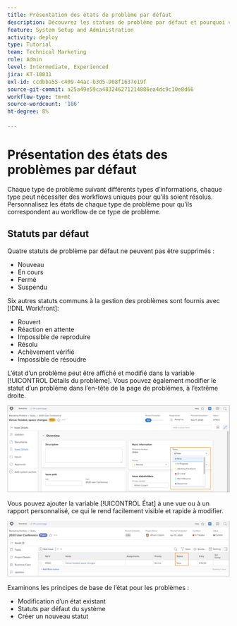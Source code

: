 ```yaml
---
title: Présentation des états de problème par défaut
description: Découvrez les statues de problème par défaut et pourquoi vous souhaitez peut-être les personnaliser pour qu’elles correspondent au workflow de votre entreprise.
feature: System Setup and Administration
activity: deploy
type: Tutorial
team: Technical Marketing
role: Admin
level: Intermediate, Experienced
jira: KT-10031
exl-id: ccdbba55-c409-44ac-b3d5-908f1637e19f
source-git-commit: a25a49e59ca483246271214886ea4dc9c10e8d66
workflow-type: tm+mt
source-wordcount: '186'
ht-degree: 8%

---
```


# Présentation des états des problèmes par défaut

Chaque type de problème suivant différents types d’informations, chaque type peut nécessiter des workflows uniques pour qu’ils soient résolus. Personnalisez les états de chaque type de problème pour qu’ils correspondent au workflow de ce type de problème.

<!---
add URL in paragraph below
--->

## Statuts par défaut

Quatre statuts de problème par défaut ne peuvent pas être supprimés :

* Nouveau
* En cours
* Fermé
* Suspendu

Six autres statuts communs à la gestion des problèmes sont fournis avec [!DNL Workfront]:

* Rouvert
* Réaction en attente
* Impossible de reproduire
* Résolu
* Achèvement vérifié
* Impossible de résoudre

<!---
need URL in paragraph below
--->


L’état d’un problème peut être affiché et modifié dans la variable [!UICONTROL Détails du problème]. Vous pouvez également modifier le statut d’un problème dans l’en-tête de la page de problèmes, à l’extrême droite.

![[!UICONTROL État] dans l’en-tête de page et [!UICONTROL Détails du problème] page](assets/admin-fund-issue-details-status.png)

Vous pouvez ajouter la variable [!UICONTROL État] à une vue ou à un rapport personnalisé, ce qui le rend facilement visible et rapide à modifier.

![[!UICONTROL État] dans une colonne [!UICONTROL Affichage]](assets/admin-fund-issue-status-view.png)

<!---
link the bullets below to the articles
--->

Examinons les principes de base de l’état pour les problèmes :

* Modification d’un état existant
* Statuts par défaut du système
* Créer un nouveau statut
